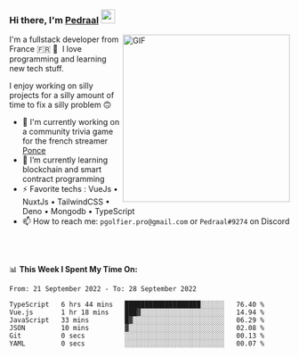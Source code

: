 ### Hi there, I'm <a href="https://pedraal.dev" target="_blank">Pedraal</a> <img src="https://media.giphy.com/media/hvRJCLFzcasrR4ia7z/giphy.gif" width="25px">
<img align="right" alt="GIF" src="https://pedraal.dev/avatar.png" width="300" height="300" />

I'm a fullstack developer from France 🇫🇷 🥖 &nbsp;I love programming and learning new
tech stuff.

I enjoy working on silly projects for a silly amount of time to fix a silly problem 🙃

- 🔭  I'm currently working on a community trivia game for the french streamer <a href="https://twitch.tv/ponce" target="_blank">Ponce</a>
- 🌱 I’m currently learning blockchain and smart contract programming
- ⚡ Favorite techs : VueJs &bull; NuxtJs &bull; TailwindCSS &bull; Deno &bull; Mongodb &bull; TypeScript
- 📫 How to reach me: `pgolfier.pro@gmail.com` or `Pedraal#9274` on Discord

<br>
<br>

📊 **This Week I Spent My Time On:**
<!--START_SECTION:waka-->

```text
From: 21 September 2022 - To: 28 September 2022

TypeScript   6 hrs 44 mins   ███████████████████░░░░░░   76.40 %
Vue.js       1 hr 18 mins    ███▓░░░░░░░░░░░░░░░░░░░░░   14.94 %
JavaScript   33 mins         █▓░░░░░░░░░░░░░░░░░░░░░░░   06.29 %
JSON         10 mins         ▓░░░░░░░░░░░░░░░░░░░░░░░░   02.08 %
Git          0 secs          ░░░░░░░░░░░░░░░░░░░░░░░░░   00.13 %
YAML         0 secs          ░░░░░░░░░░░░░░░░░░░░░░░░░   00.07 %
```

<!--END_SECTION:waka-->
